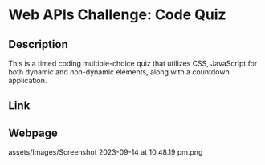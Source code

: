 # Web APIs Challenge: Code Quiz

## Description
This is a timed coding multiple-choice quiz that utilizes CSS, JavaScript for both dynamic and non-dynamic elements, along with a countdown application.

## Link

## Webpage 

assets/Images/Screenshot 2023-09-14 at 10.48.19 pm.png